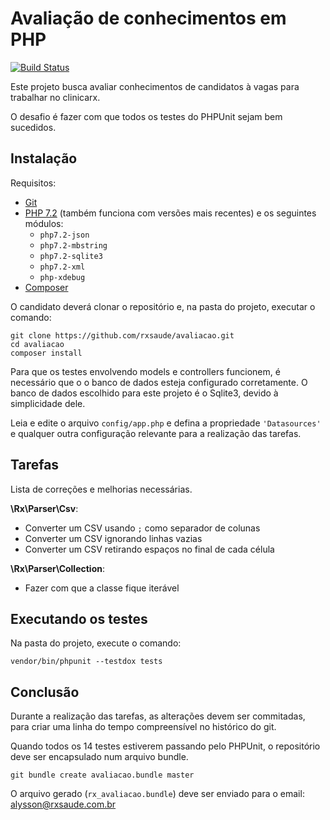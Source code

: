 # Avaliação de conhecimentos em PHP

[![Build Status](https://img.shields.io/travis/rxsaude/avaliacao/master.svg?style=flat-square)](https://travis-ci.org/rxsaude/avaliacao)

Este projeto busca avaliar conhecimentos de candidatos à vagas para trabalhar no
clinicarx.

O desafio é fazer com que todos os testes do PHPUnit sejam bem sucedidos.

## Instalação

Requisitos:

* [Git](https://git-scm.com/)
* [PHP 7.2](http://php.net/) (também funciona com versões mais recentes) e os seguintes módulos:
  * `php7.2-json`
  * `php7.2-mbstring`
  * `php7.2-sqlite3`
  * `php7.2-xml`
  * `php-xdebug`
* [Composer](https://getcomposer.org/doc/00-intro.md)

O candidato deverá clonar o repositório e, na pasta do projeto, executar o 
comando:

```
git clone https://github.com/rxsaude/avaliacao.git
cd avaliacao
composer install
```

Para que os testes envolvendo models e controllers funcionem, é necessário que o
o banco de dados esteja configurado corretamente. O banco de dados escolhido 
para este projeto é o Sqlite3, devido à simplicidade dele.

Leia e edite o arquivo `config/app.php` e defina a propriedade `'Datasources'` 
e qualquer outra configuração relevante para a realização das tarefas.

## Tarefas

Lista de correções e melhorias necessárias.

**\Rx\Parser\Csv**:  

- Converter um CSV usando `;` como separador de colunas
- Converter um CSV ignorando linhas vazias
- Converter um CSV retirando espaços no final de cada célula


**\Rx\Parser\Collection**:  

- Fazer com que a classe fique iterável

## Executando os testes

Na pasta do projeto, execute o comando:

```
vendor/bin/phpunit --testdox tests
```

## Conclusão

Durante a realização das tarefas, as alterações devem ser commitadas, para criar
uma linha do tempo compreensível no histórico do git.

Quando todos os 14 testes estiverem passando pelo PHPUnit, o repositório deve
ser encapsulado num arquivo bundle.

```
git bundle create avaliacao.bundle master
```

O arquivo gerado (`rx_avaliacao.bundle`) deve ser enviado para o email: 
[alysson@rxsaude.com.br](mailto:alysson@rxsaude.com.br)
